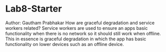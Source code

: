 # Lab8-Starter
Author: Gautham Prabhakar
How are graceful degradation and service workers related?
Service workers are used to ensure an apps basic functionality when there is no network so it should still work when offline. This in essence is graceful degradation in which the app has basic functionality on lower devices such as an offline device.
